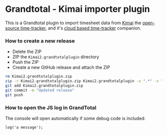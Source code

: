 # Grandtotal - Kimai importer plugin

This is a Grandtotal plugin to import timesheet data from [Kimai](https://github.com/kimai/kimai) the [open-source time-tracker](https://www.kimai.org/), and it's [cloud based time-tracker](https://www.kimai.cloud) companion.

### How to create a new release

- Delete the ZIP
- ZIP the `Kimai2.grandtotalplugin` directory
- Push the ZIP
- Create a new GitHub release and attach the ZIP

```bash
rm Kimai2.grandtotalplugin.zip
zip -r Kimai2.grandtotalplugin.zip Kimai2.grandtotalplugin -x ".*" -x "__MACOSX" -x "Kimai2.grandtotalplugin.zip" -x ".DS_Store"
git add Kimai2.grandtotalplugin.zip
git commit -m "Updated release"
git push
```

### How to open the JS log in GrandTotal

The console will open automatically if some debug code is included: 
```
log('a message');
```
